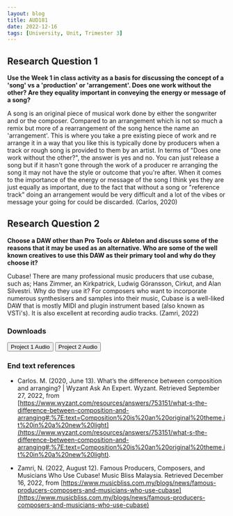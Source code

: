 ```yaml
---
layout: blog
title: AUD181
date: 2022-12-16
tags: [University, Unit, Trimester 3]
---
```


<script>
  import Button from "$lib/components/Button.svelte";
</script>

## Research Question 1

**Use the Week 1 in class activity as a basis for discussing the concept of a 'song' vs a 'production' or 'arrangement'. Does one work without the other? Are they equality important in conveying the energy or message of a song?**

A song is an original piece of musical work done by either the songwriter and or the composer. Compared to an arrangement which is not so much a remix but more of a rearrangement of the song hence the name an 'arrangement'. This is where you take a pre existing piece of work and re arrange it in a way that you like this is typically done by producers when a track or rough song is provided to them by an artist. In terms of "Does one work without the other?", the answer is yes and no. You can just release a song but if it hasn't gone through the work of a producer re arranging the song it may not have the style or outcome that you're after. When it comes to the importance of the energy or message of the song I think yes they are just equally as important, due to the fact that without a song or "reference track" doing an arrangement would be very difficult and a lot of the vibes or message your going for could be discarded. (Carlos, 2020)

## Research Question 2

**Choose a DAW other than Pro Tools or Ableton and discuss some of the reasons that it may be used as an alternative. Who are some of the well known creatives to use this DAW as their primary tool and why do they choose it?**

Cubase! There are many professional music producers that use cubase, such as; Hans Zimmer, an Kirkpatrick, Ludwig Göransson, Cirkut, and Alan Silvestri. Why do they use it? For composers who want to incorporate numerous synthesisers and samples into their music, Cubase is a well-liked DAW that is mostly MIDI and plugin instrument based (also known as VSTi's). It is also excellent at recording audio tracks. (Zamri, 2022)

### Downloads

<Button href="https://drive.google.com/file/d/13mdbObMFuErv1n5UE7yU46h_uLEzb1oS/view?usp=share_link">Project 1 Audio</Button>
<Button href="https://drive.google.com/file/d/1O6fDy-H-M5U3uVKH1K3RUJAdbV2E7Ihw/view?usp=share_link">Project 2 Audio</Button>

### End text references

- Carlos. M. (2020, June 13). What’s the difference between composition and arranging? | Wyzant Ask An Expert. Wyzant. Retrieved September 27, 2022, from [https://www.wyzant.com/resources/answers/753151/what-s-the-difference-between-composition-and-arranging#:%7E:text=Composition%20is%20an%20original%20theme,it%20in%20a%20new%20light](https://www.wyzant.com/resources/answers/753151/what-s-the-difference-between-composition-and-arranging#:%7E:text=Composition%20is%20an%20original%20theme,it%20in%20a%20new%20light).

- Zamri, N. (2022, August 12). Famous Producers, Composers, and Musicians Who Use Cubase! Music Bliss Malaysia. Retrieved December 16, 2022, from [https://www.musicbliss.com.my/blogs/news/famous-producers-composers-and-musicians-who-use-cubase](https://www.musicbliss.com.my/blogs/news/famous-producers-composers-and-musicians-who-use-cubase)

<br/>
